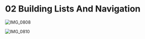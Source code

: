 # 02 Building Lists And Navigation

![IMG_0808](https://github.com/leehe228/SwiftUI-Study/assets/37548919/cabeb9b6-bcfe-4dfe-b005-3bfd6bb7ca46)

![IMG_0810](https://github.com/leehe228/SwiftUI-Study/assets/37548919/7844c55b-6274-4284-88de-6acf730c14c5)